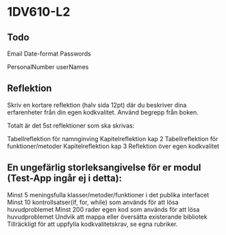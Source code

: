 # 1DV610-L2


## Todo
Email 
Date-format
Passwords

PersonalNumber
userNames

## Reflektion
Skriv en kortare reflektion (halv sida 12pt) där du beskriver dina erfarenheter från din egen kodkvalitet. Använd begrepp från boken.

Totalt är det 5st reflektioner som ska skrivas:

Tabellreflektion för namnginving
Kapitelreflektion kap 2
Tabellreflektion för funktioner/metoder
Kapitelreflektion kap 3
Reflektion över egen kodkvalitet

## En ungefärlig storleksangivelse för er modul (Test-App ingår ej i detta):

Minst 5 meningsfulla klasser/metoder/funktioner i det publika interfacet
Minst 10 kontrollsatser(if, for, while) som används för att lösa huvudproblemet
Minst 200 rader egen kod som används för att lösa huvudproblemet
Undvik att mappa eller översätta existerande bibliotek
Tillräckligt för att uppfylla kodkvalitetskrav, se egna rubriker.
